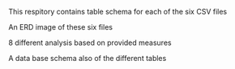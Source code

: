 This respitory contains table schema for each of the six CSV files

An ERD image of these six files 

8 different analysis based on provided measures 

A data base schema also of the different tables 
